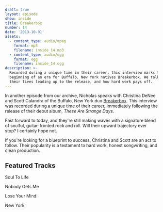 ```yaml
---
draft: true
layout: episode
show: inside
title: Breakerbox
number: 14
date: '2013-10-01'
assets:
  - content_type: audio/mpeg
    format: mp3
    filename: inside_14.mp3
  - content_type: audio/ogg
    format: ogg
    filename: inside_14.ogg
description: >-
  Recorded during a unique time in their career, this interview marks the
  beginning of an era for Buffalo, New York natives Breakerbox. We talk about
  their lives leading up to the release, and how hard work pays off.
---
```

In another episode from our archive, Nicholas speaks with Christina DeNee and Scott Calandra of the Buffalo, New York duo [Breakerbox](http://breakerbox.tv). This interview was recorded during a unique time of their career, immediately following the release of their debut album, *These Are Strange Days*.

Fast forward to today, and they're still making waves with a signature blend of soulful, guitar-fronted rock and roll. Will their upward trajectory ever stop? I certainly hope not.

If you're looking for a blueprint to success, Christina and Scott are an act to follow. Their popularity is a testament to hard work, honest songwriting, and clean production.

## Featured Tracks

Soul To Life

Nobody Gets Me

Lose Your Mind

New York
